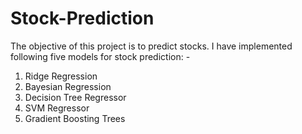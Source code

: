 # Stock-Prediction

The objective of this project is to predict stocks. I have implemented following five models for stock prediction: -

1. Ridge Regression
2. Bayesian Regression
3. Decision Tree Regressor
4. SVM Regressor
5. Gradient Boosting Trees
